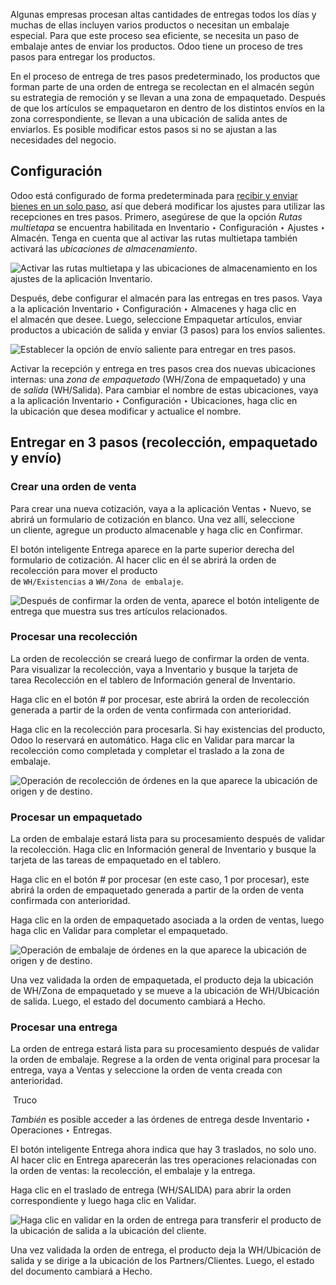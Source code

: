 Algunas empresas procesan altas cantidades de entregas todos los días y muchas de ellas incluyen varios productos o necesitan un embalaje especial. Para que este proceso sea eficiente, se necesita un paso de embalaje antes de enviar los productos. Odoo tiene un proceso de tres pasos para entregar los productos.

En el proceso de entrega de tres pasos predeterminado, los productos que forman parte de una orden de entrega se recolectan en el almacén según su estrategia de remoción y se llevan a una zona de empaquetado. Después de que los artículos se empaquetaron en dentro de los distintos envíos en la zona correspondiente, se llevan a una ubicación de salida antes de enviarlos. Es posible modificar estos pasos si no se ajustan a las necesidades del negocio.

## Configuración[](https://www.odoo.com/documentation/17.0/es/applications/inventory_and_mrp/inventory/shipping_receiving/daily_operations/delivery_three_steps.html#configuration "Enlazar permanentemente con este título")

Odoo está configurado de forma predeterminada para [recibir y enviar bienes en un solo paso](https://www.odoo.com/documentation/17.0/es/applications/inventory_and_mrp/inventory/shipping_receiving/daily_operations/receipts_delivery_one_step.html#inventory-receipts-delivery-one-step), así que deberá modificar los ajustes para utilizar las recepciones en tres pasos. Primero, asegúrese de que la opción _Rutas multietapa_ se encuentra habilitada en Inventario ‣ Configuración ‣ Ajustes ‣ Almacén. Tenga en cuenta que al activar las rutas multietapa también activará las _ubicaciones de almacenamiento_.

![Activar las rutas multietapa y las ubicaciones de almacenamiento en los ajustes de la aplicación Inventario.](https://www.odoo.com/documentation/17.0/es/_images/delivery-three-steps-multi-step-routes.png)

Después, debe configurar el almacén para las entregas en tres pasos. Vaya a la aplicación Inventario ‣ Configuración ‣ Almacenes y haga clic en el almacén que desee. Luego, seleccione Empaquetar artículos, enviar productos a ubicación de salida y enviar (3 pasos) para los envíos salientes.

![Establecer la opción de envío saliente para entregar en tres pasos.](https://www.odoo.com/documentation/17.0/es/_images/delivery-three-steps-outgoing-shipments.png)

Activar la recepción y entrega en tres pasos crea dos nuevas ubicaciones internas: una _zona de empaquetado_ (WH/Zona de empaquetado) y una de _salida_ (WH/Salida). Para cambiar el nombre de estas ubicaciones, vaya a la aplicación Inventario ‣ Configuración ‣ Ubicaciones, haga clic en la ubicación que desea modificar y actualice el nombre.

## Entregar en 3 pasos (recolección, empaquetado y envío)[](https://www.odoo.com/documentation/17.0/es/applications/inventory_and_mrp/inventory/shipping_receiving/daily_operations/delivery_three_steps.html#deliver-in-three-steps-pick-pack-ship "Enlazar permanentemente con este título")

### Crear una orden de venta[](https://www.odoo.com/documentation/17.0/es/applications/inventory_and_mrp/inventory/shipping_receiving/daily_operations/delivery_three_steps.html#create-a-sales-order "Enlazar permanentemente con este título")

Para crear una nueva cotización, vaya a la aplicación Ventas ‣ Nuevo, se abrirá un formulario de cotización en blanco. Una vez allí, seleccione un cliente, agregue un producto almacenable y haga clic en Confirmar.

El botón inteligente Entrega aparece en la parte superior derecha del formulario de cotización. Al hacer clic en él se abrirá la orden de recolección para mover el producto de `WH/Existencias` a `WH/Zona de embalaje`.

![Después de confirmar la orden de venta, aparece el botón inteligente de entrega que muestra sus tres artículos  relacionados.](https://www.odoo.com/documentation/17.0/es/_images/delivery-three-steps-smart-button.png)

### Procesar una recolección[](https://www.odoo.com/documentation/17.0/es/applications/inventory_and_mrp/inventory/shipping_receiving/daily_operations/delivery_three_steps.html#process-a-picking "Enlazar permanentemente con este título")

La orden de recolección se creará luego de confirmar la orden de venta. Para visualizar la recolección, vaya a Inventario y busque la tarjeta de tarea Recolección en el tablero de Información general de Inventario.

Haga clic en el botón # por procesar, este abrirá la orden de recolección generada a partir de la orden de venta confirmada con anterioridad.

Haga clic en la recolección para procesarla. Si hay existencias del producto, Odoo lo reservará en automático. Haga clic en Validar para marcar la recolección como completada y completar el traslado a la zona de embalaje.

![Operación de recolección de órdenes en la que aparece la ubicación de origen y de destino.](https://www.odoo.com/documentation/17.0/es/_images/delivery-three-steps-picking-order.png)

### Procesar un empaquetado[](https://www.odoo.com/documentation/17.0/es/applications/inventory_and_mrp/inventory/shipping_receiving/daily_operations/delivery_three_steps.html#process-a-packing "Enlazar permanentemente con este título")

La orden de embalaje estará lista para su procesamiento después de validar la recolección. Haga clic en Información general de Inventario y busque la tarjeta de las tareas de empaquetado en el tablero.

Haga clic en el botón # por procesar (en este caso, 1 por procesar), este abrirá la orden de empaquetado generada a partir de la orden de venta confirmada con anterioridad.

Haga clic en la orden de empaquetado asociada a la orden de ventas, luego haga clic en Validar para completar el empaquetado.

![Operación de embalaje de órdenes en la que aparece la ubicación de origen y de destino.](https://www.odoo.com/documentation/17.0/es/_images/delivery-three-steps-packing-order.png)

Una vez validada la orden de empaquetada, el producto deja la ubicación de WH/Zona de empaquetado y se mueve a la ubicación de WH/Ubicación de salida. Luego, el estado del documento cambiará a Hecho.

### Procesar una entrega[](https://www.odoo.com/documentation/17.0/es/applications/inventory_and_mrp/inventory/shipping_receiving/daily_operations/delivery_three_steps.html#process-a-delivery "Enlazar permanentemente con este título")

La orden de entrega estará lista para su procesamiento después de validar la orden de embalaje. Regrese a la orden de venta original para procesar la entrega, vaya a Ventas y seleccione la orden de venta creada con anterioridad.

 Truco

_También_ es posible acceder a las órdenes de entrega desde Inventario ‣ Operaciones ‣ Entregas.

El botón inteligente Entrega ahora indica que hay 3 traslados, no solo uno. Al hacer clic en Entrega aparecerán las tres operaciones relacionadas con la orden de ventas: la recolección, el embalaje y la entrega.

Haga clic en el traslado de entrega (WH/SALIDA) para abrir la orden correspondiente y luego haga clic en Validar.

![Haga clic en validar en la orden de entrega para transferir el producto de la ubicación de salida a la ubicación del cliente.](https://www.odoo.com/documentation/17.0/es/_images/delivery-three-steps-delivery-order.png)

Una vez validada la orden de entrega, el producto deja la WH/Ubicación de salida y se dirige a la ubicación de los Partners/Clientes. Luego, el estado del documento cambiará a Hecho.